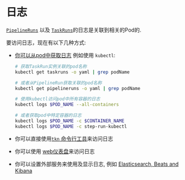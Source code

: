 <!--
---
linkTitle: "Logs"
weight: 9
---
-->
# 日志

[`PipelineRuns`](pipelineruns.md) 以及 [`TaskRuns`](taskruns.md)的日志是关联到相关的Pod的.

要访问日志，现在有以下几种方式:

- [你可以从pod中获取日志](https://kubernetes.io/docs/reference/kubectl/cheatsheet/#interacting-with-running-pods)
  例如使用 `kubectl`:

  ```bash
  # 获取TaskRun实例关联的pod名称
  kubectl get taskruns -o yaml | grep podName

  # 或者从PipelineRun获取关联的pod名称
  kubectl get pipelineruns -o yaml | grep podName

  # 使用kubectl访问pod中所有容器的日志
  kubectl logs $POD_NAME --all-containers

  # 或者获取pod中特定容器的日志
  kubectl logs $POD_NAME -c $CONTAINER_NAME
  kubectl logs $POD_NAME -c step-run-kubectl
  ```

- 你可以直接使用[`tkn` 命令行工具](https://github.com/tektoncd/cli)来访问日志
- 你可以使用
  [web仪表盘](https://github.com/tektoncd/dashboard)来访问日志
- 你可以设置外部服务来使用及显示日志, 例如
  [Elasticsearch, Beats and Kibana](https://github.com/mgreau/tekton-pipelines-elastic-tutorials)
